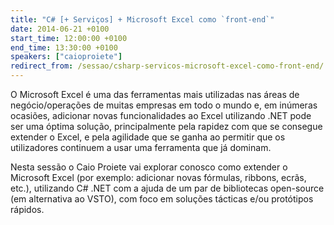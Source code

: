 ```yaml
---
title: "C# [+ Serviços] + Microsoft Excel como `front-end`"
date: 2014-06-21 +0100
start_time: 12:00:00 +0100
end_time: 13:30:00 +0100
speakers: ["caioproiete"]
redirect_from: /sessao/csharp-servicos-microsoft-excel-como-front-end/
---
```

O Microsoft Excel é uma das ferramentas mais utilizadas nas áreas de negócio/operações de muitas empresas em todo o mundo e, em inúmeras ocasiões, adicionar novas funcionalidades ao Excel utilizando .NET pode ser uma óptima solução, principalmente pela rapidez com que se consegue extender o Excel, e pela agilidade que se ganha ao permitir que os utilizadores continuem a usar uma ferramenta que já dominam.

Nesta sessão o Caio Proiete vai explorar conosco como extender o Microsoft Excel (por exemplo: adicionar novas fórmulas, ribbons, ecrãs, etc.), utilizando C# .NET com a ajuda de um par de bibliotecas open-source (em alternativa ao VSTO), com foco em soluções tácticas e/ou
protótipos rápidos.

